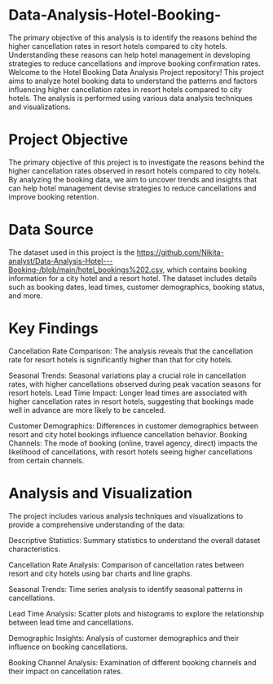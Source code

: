 # Data-Analysis-Hotel-Booking-
The primary objective of this analysis is to identify the reasons behind the higher cancellation rates in resort hotels compared to city hotels. Understanding these reasons can help hotel management in developing strategies to reduce cancellations and improve booking confirmation rates.
Welcome to the Hotel Booking Data Analysis Project repository! This project aims to analyze hotel booking data to understand the patterns and factors influencing higher cancellation rates in resort hotels compared to city hotels. The analysis is performed using various data analysis techniques and visualizations.

# Project Objective
The primary objective of this project is to investigate the reasons behind the higher cancellation rates observed in resort hotels compared to city hotels. By analyzing the booking data, we aim to uncover trends and insights that can help hotel management devise strategies to reduce cancellations and improve booking retention.

# Data Source
The dataset used in this project is the https://github.com/Nikita-analyst/Data-Analysis-Hotel---Booking-/blob/main/hotel_bookings%202.csv, which contains booking information for a city hotel and a resort hotel. The dataset includes details such as booking dates, lead times, customer demographics, booking status, and more.

# Key Findings
Cancellation Rate Comparison: The analysis reveals that the cancellation rate for resort hotels is significantly higher than that for city hotels.

Seasonal Trends: Seasonal variations play a crucial role in cancellation rates, with higher cancellations observed during peak vacation seasons for resort hotels.
Lead Time Impact: Longer lead times are associated with higher cancellation rates in resort hotels, suggesting that bookings made well in advance are more likely to be canceled.

Customer Demographics: Differences in customer demographics between resort and city hotel bookings influence cancellation behavior.
Booking Channels: The mode of booking (online, travel agency, direct) impacts the likelihood of cancellations, with resort hotels seeing higher cancellations from certain channels.
# Analysis and Visualization
The project includes various analysis techniques and visualizations to provide a comprehensive understanding of the data:

Descriptive Statistics: Summary statistics to understand the overall dataset characteristics.

Cancellation Rate Analysis: Comparison of cancellation rates between resort and city hotels using bar charts and line graphs.

Seasonal Trends: Time series analysis to identify seasonal patterns in cancellations.

Lead Time Analysis: Scatter plots and histograms to explore the relationship between lead time and cancellations.

Demographic Insights: Analysis of customer demographics and their influence on booking cancellations.

Booking Channel Analysis: Examination of different booking channels and their impact on cancellation rates.
